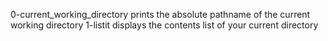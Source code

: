 0-current_working_directory prints the absolute pathname of the current working directory
1-listit displays the contents list of your current directory
